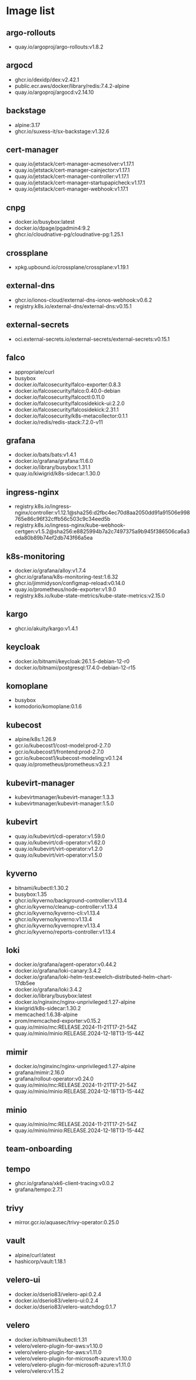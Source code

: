 # Image list
## argo-rollouts
* quay.io/argoproj/argo-rollouts:v1.8.2
## argocd
* ghcr.io/dexidp/dex:v2.42.1
* public.ecr.aws/docker/library/redis:7.4.2-alpine
* quay.io/argoproj/argocd:v2.14.10
## backstage
* alpine:3.17
* ghcr.io/suxess-it/sx-backstage:v1.32.6
## cert-manager
* quay.io/jetstack/cert-manager-acmesolver:v1.17.1
* quay.io/jetstack/cert-manager-cainjector:v1.17.1
* quay.io/jetstack/cert-manager-controller:v1.17.1
* quay.io/jetstack/cert-manager-startupapicheck:v1.17.1
* quay.io/jetstack/cert-manager-webhook:v1.17.1
## cnpg
* docker.io/busybox:latest
* docker.io/dpage/pgadmin4:9.2
* ghcr.io/cloudnative-pg/cloudnative-pg:1.25.1
## crossplane
* xpkg.upbound.io/crossplane/crossplane:v1.19.1
## external-dns
* ghcr.io/ionos-cloud/external-dns-ionos-webhook:v0.6.2
* registry.k8s.io/external-dns/external-dns:v0.15.1
## external-secrets
* oci.external-secrets.io/external-secrets/external-secrets:v0.15.1
## falco
* appropriate/curl
* busybox
* docker.io/falcosecurity/falco-exporter:0.8.3
* docker.io/falcosecurity/falco:0.40.0-debian
* docker.io/falcosecurity/falcoctl:0.11.0
* docker.io/falcosecurity/falcosidekick-ui:2.2.0
* docker.io/falcosecurity/falcosidekick:2.31.1
* docker.io/falcosecurity/k8s-metacollector:0.1.1
* docker.io/redis/redis-stack:7.2.0-v11
## grafana
* docker.io/bats/bats:v1.4.1
* docker.io/grafana/grafana:11.6.0
* docker.io/library/busybox:1.31.1
* quay.io/kiwigrid/k8s-sidecar:1.30.0
## ingress-nginx
* registry.k8s.io/ingress-nginx/controller:v1.12.1@sha256:d2fbc4ec70d8aa2050dd91a91506e998765e86c96f32cffb56c503c9c34eed5b
* registry.k8s.io/ingress-nginx/kube-webhook-certgen:v1.5.2@sha256:e8825994b7a2c7497375a9b945f386506ca6a3eda80b89b74ef2db743f66a5ea
## k8s-monitoring
* docker.io/grafana/alloy:v1.7.4
* ghcr.io/grafana/k8s-monitoring-test:1.6.32
* ghcr.io/jimmidyson/configmap-reload:v0.14.0
* quay.io/prometheus/node-exporter:v1.9.0
* registry.k8s.io/kube-state-metrics/kube-state-metrics:v2.15.0
## kargo
* ghcr.io/akuity/kargo:v1.4.1
## keycloak
* docker.io/bitnami/keycloak:26.1.5-debian-12-r0
* docker.io/bitnami/postgresql:17.4.0-debian-12-r15
## komoplane
* busybox
* komodorio/komoplane:0.1.6
## kubecost
* alpine/k8s:1.26.9
* gcr.io/kubecost1/cost-model:prod-2.7.0
* gcr.io/kubecost1/frontend:prod-2.7.0
* gcr.io/kubecost1/kubecost-modeling:v0.1.24
* quay.io/prometheus/prometheus:v3.2.1
## kubevirt-manager
* kubevirtmanager/kubevirt-manager:1.3.3
* kubevirtmanager/kubevirt-manager:1.5.0
## kubevirt
* quay.io/kubevirt/cdi-operator:v1.59.0
* quay.io/kubevirt/cdi-operator:v1.62.0
* quay.io/kubevirt/virt-operator:v1.2.0
* quay.io/kubevirt/virt-operator:v1.5.0
## kyverno
* bitnami/kubectl:1.30.2
* busybox:1.35
* ghcr.io/kyverno/background-controller:v1.13.4
* ghcr.io/kyverno/cleanup-controller:v1.13.4
* ghcr.io/kyverno/kyverno-cli:v1.13.4
* ghcr.io/kyverno/kyverno:v1.13.4
* ghcr.io/kyverno/kyvernopre:v1.13.4
* ghcr.io/kyverno/reports-controller:v1.13.4
## loki
* docker.io/grafana/agent-operator:v0.44.2
* docker.io/grafana/loki-canary:3.4.2
* docker.io/grafana/loki-helm-test:ewelch-distributed-helm-chart-17db5ee
* docker.io/grafana/loki:3.4.2
* docker.io/library/busybox:latest
* docker.io/nginxinc/nginx-unprivileged:1.27-alpine
* kiwigrid/k8s-sidecar:1.30.2
* memcached:1.6.38-alpine
* prom/memcached-exporter:v0.15.2
* quay.io/minio/mc:RELEASE.2024-11-21T17-21-54Z
* quay.io/minio/minio:RELEASE.2024-12-18T13-15-44Z
## mimir
* docker.io/nginxinc/nginx-unprivileged:1.27-alpine
* grafana/mimir:2.16.0
* grafana/rollout-operator:v0.24.0
* quay.io/minio/mc:RELEASE.2024-11-21T17-21-54Z
* quay.io/minio/minio:RELEASE.2024-12-18T13-15-44Z
## minio
* quay.io/minio/mc:RELEASE.2024-11-21T17-21-54Z
* quay.io/minio/minio:RELEASE.2024-12-18T13-15-44Z
## team-onboarding
## tempo
* ghcr.io/grafana/xk6-client-tracing:v0.0.2
* grafana/tempo:2.7.1
## trivy
* mirror.gcr.io/aquasec/trivy-operator:0.25.0
## vault
* alpine/curl:latest
* hashicorp/vault:1.18.1
## velero-ui
* docker.io/dserio83/velero-api:0.2.4
* docker.io/dserio83/velero-ui:0.2.4
* docker.io/dserio83/velero-watchdog:0.1.7
## velero
* docker.io/bitnami/kubectl:1.31
* velero/velero-plugin-for-aws:v1.10.0
* velero/velero-plugin-for-aws:v1.11.0
* velero/velero-plugin-for-microsoft-azure:v1.10.0
* velero/velero-plugin-for-microsoft-azure:v1.11.0
* velero/velero:v1.15.2

